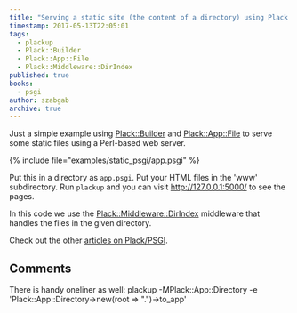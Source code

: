 ```yaml
---
title: "Serving a static site (the content of a directory) using Plack and PSGI"
timestamp: 2017-05-13T22:05:01
tags:
  - plackup
  - Plack::Builder
  - Plack::App::File
  - Plack::Middleware::DirIndex
published: true
books:
  - psgi
author: szabgab
archive: true
---
```



Just a simple example using [Plack::Builder](https://metacpan.org/pod/Plack::Builder)
and [Plack::App::File](https://metacpan.org/pod/Plack::App::File)
to serve some static files using a Perl-based web server.



{% include file="examples/static_psgi/app.psgi" %}

Put this in a directory as `app.psgi`. Put your HTML files in the 'www' subdirectory.
Run `plackup` and you can visit http://127.0.0.1:5000/ to see the pages.

In this code we use the [Plack::Middleware::DirIndex](https://metacpan.org/pod/Plack::Middleware::DirIndex)
middleware that handles the files in the given directory.

Check out the other [articles on Plack/PSGI](/psgi).


## Comments

There is handy oneliner as well: plackup -MPlack::App::Directory -e 'Plack::App::Directory->new(root => ".")->to_app'

